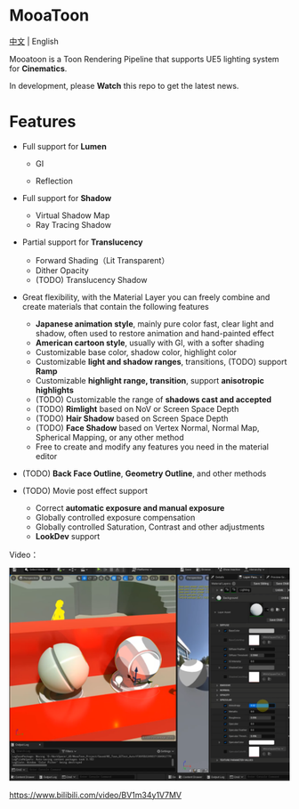 # MooaToon

[中文](https://github.com/JasonMa0012/MooaToon/blob/main/README_CN.md) | English

Mooatoon is a Toon Rendering Pipeline that supports  UE5 lighting system for **Cinematics**.

In development, please **Watch** this repo to get the latest news.

# Features

- Full support for **Lumen**

  - GI

  - Reflection

- Full support for **Shadow**

  - Virtual Shadow Map
  - Ray Tracing Shadow

- Partial support for **Translucency**

  - Forward Shading（Lit Transparent）
  - Dither Opacity
  - (TODO) Translucency Shadow

- Great flexibility, with the Material Layer you can freely combine and create materials that contain the following features

  - **Japanese animation style**, mainly pure color fast, clear light and shadow, often used to restore animation and hand-painted effect
  - **American cartoon style**, usually with GI, with a softer shading
  - Customizable base color, shadow color, highlight color
  - Customizable **light and shadow ranges**, transitions, (TODO) support **Ramp**
  - Customizable **highlight range, transition**, support **anisotropic highlights**
  - (TODO) Customizable the range of **shadows cast and accepted**
  - (TODO) **Rimlight** based on NoV or Screen Space Depth
  - (TODO) **Hair Shadow** based on Screen Space Depth
  - (TODO) **Face Shadow** based on Vertex Normal, Normal Map, Spherical Mapping, or any other method
  - Free to create and modify any features you need in the material editor

- (TODO) **Back Face Outline**, **Geometry Outline**, and other methods

- (TODO) Movie post effect support

  - Correct **automatic exposure and manual exposure**
  - Globally controlled exposure compensation
  - Globally controlled Saturation, Contrast and other adjustments
  - **LookDev** support

Video：

![image-20220613220050376](README.assets/image-20220613220050376.png)

https://www.bilibili.com/video/BV1m34y1V7MV

